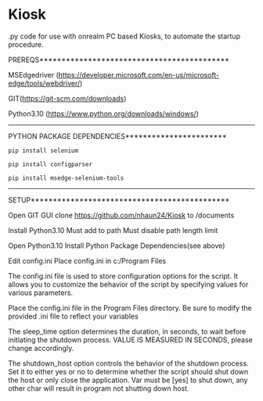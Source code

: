 # Kiosk
.py code for use with onrealm PC based Kiosks, to automate the startup procedure. 

PREREQS*******************************************

MSEdgedriver (https://developer.microsoft.com/en-us/microsoft-edge/tools/webdriver/)

GIT(https://git-scm.com/downloads)

Python3.10 (https://www.python.org/downloads/windows/)

**************************************************




PYTHON PACKAGE DEPENDENCIES***********************

	pip install selenium

	pip install configparser

	pip install msedge-selenium-tools

**************************************************




SETUP*********************************************

Open GIT GUI
	clone https://github.com/nhaun24/Kiosk
		to /documents

Install Python3.10
	Must add to path
	Must disable path length limit

Open Python3.10
	Install Python Package Dependencies(see above)

Edit config.ini
Place config.ini in c:/Program Files



The config.ini file is used to store configuration options for the script. It allows you to customize the behavior of the script by specifying values for various parameters.

Place the config.ini file in the Program Files directory. Be sure to modify the provided .ini file to reflect your variables

The sleep_time option determines the duration, in seconds, to wait before initiating the shutdown process. VALUE IS MEASURED IN SECONDS, please change accordingly.

The shutdown_host option controls the behavior of the shutdown process. Set it to either yes or no to determine whether the script should shut down the host or only close the application. Var must be [yes] to shut down, any other char will result in program not shutting down host.
